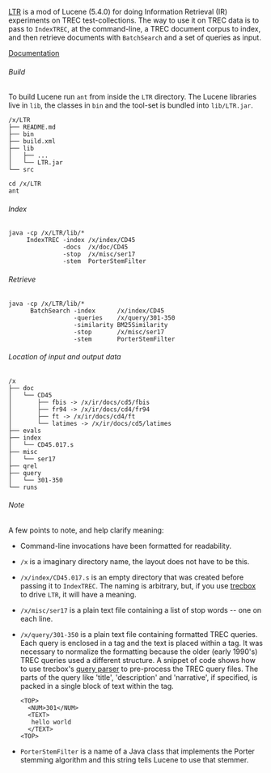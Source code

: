 [LTR][ltr] is a mod of Lucene (5.4.0) for doing Information Retrieval
(IR) experiments on TREC test-collections. The way to use it on TREC
data is to pass to `IndexTREC`, at the command-line, a TREC document
corpus to index, and then retrieve documents with `BatchSearch` and a
set of queries as input.

[Documentation][ltrd]

###### Build

To build Lucene run `ant` from inside the `LTR` directory. The Lucene
libraries live in `lib`, the classes in `bin` and the tool-set is
bundled into `lib/LTR.jar`.

```
/x/LTR
├── README.md
├── bin
├── build.xml
├── lib
│   ├── ...
│   └── LTR.jar
└── src
```

```
cd /x/LTR
ant
```

###### Index

```
java -cp /x/LTR/lib/*
     IndexTREC -index /x/index/CD45
               -docs  /x/doc/CD45
               -stop  /x/misc/ser17
               -stem  PorterStemFilter
```

###### Retrieve

```
java -cp /x/LTR/lib/*
      BatchSearch -index      /x/index/CD45
                  -queries    /x/query/301-350
                  -similarity BM25Similarity
                  -stop       /x/misc/ser17
                  -stem       PorterStemFilter
```

###### Location of input and output data

```
/x
├── doc
│   └── CD45
│       ├── fbis -> /x/ir/docs/cd5/fbis
│       ├── fr94 -> /x/ir/docs/cd4/fr94
│       ├── ft -> /x/ir/docs/cd4/ft
│       └── latimes -> /x/ir/docs/cd5/latimes
├── evals
├── index
│   └── CD45.017.s
├── misc
│   └── ser17
├── qrel
├── query
│   └── 301-350
└── runs
```

###### Note

A few points to note, and help clarify meaning:

- Command-line invocations have been formatted for readability.

- `/x` is a imaginary directory name, the layout does not have to be
  this.

- `/x/index/CD45.017.s` is an empty directory that was created before
  passing it to `IndexTREC`. The naming is arbitrary, but, if you use
  [trecbox][trb] to drive `LTR`, it will have a meaning.

- `/x/misc/ser17` is a plain text file containing a list of stop words
  -- one on each line.

- `/x/query/301-350` is a plain text file containing formatted TREC
  queries. Each query is enclosed in a <TOP> tag and the text is
  placed within a <TEXT> tag. It was necessary to normalize the
  formatting because the older (early 1990's) TREC queries used a
  different structure. A snippet of code shows how to use trecbox's
  [query parser][trbq] to pre-process the TREC query files. The parts
  of the query like 'title', 'description' and 'narrative', if
  specified, is packed in a single block of text within the <TEXT>
  tag.

  ```
  <TOP>
    <NUM>301</NUM>
    <TEXT>
     hello world
    </TEXT>
  <TOP>
  ```

- `PorterStemFilter` is a name of a Java class that implements the
  Porter stemming algorithm and this string tells Lucene to use that
  stemmer.

[ltr]:  http://kak.tx0.org/IR/LTR/
[ltrd]: http://kak.tx0.org/IR/LTR/Doc/
[trb]:  http://kak.tx0.org/IR/trecbox/
[trbq]: http://kak.tx0.org/IR/trecbox/Doc/Query-Parser
